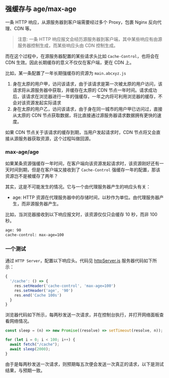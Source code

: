 ## 强缓存与 age/max-age

一条 HTTP 响应，从源服务器到客户端需要经过多个 Proxy，包裹 Nginx 反向代理、CDN 等。

> 注意: 一条 HTTP 响应报文会经历源服务器到客户端，其中某些响应有由源服务器控制生成，而某些响应头由 CDN 控制生成。

而在这个过程中，在源服务器配置的某些请求头比如 `Cache-Control`，也将会在 CDN 生效。因此长期缓存的意义不仅仅在客户端，更在 CDN 上。

比如，某一条配置了一年长期强缓存的资源为 `main.abcxyz.js`

1. 身在太原的用户甲，访问该请求，由于该请求是第一次被太原的用户访问，该请求将从源服务器中获取，并缓存在太原的 CDN 节点一年时间。请求成功后，该请求在浏览器进行一年的强缓存，一年之内将可利用浏览器的缓存，不会对该资源发起实际请求
2. 身在太原的用户乙，访问该请求，由于身在同一城市的用户甲已访问过，直接从太原的 CDN 节点获取数据，将比直接通过源服务器请求数据拥有更快的速度。

如果 CDN 节点关于该请求的缓存到期，当用户发起请求时，CDN 节点将又会直接从源服务器获取资源，这个过程叫做回源。

### max-age/age

如果某条资源强缓存一年时间，在客户端向该资源发起请求时，该资源刚好还有一天时间到期，但是在客户端又接收到了 `Cache-Control` 强缓存一年的配置，那该资源岂不是被缓存了两年？

其实，这是不可能发生的情况。它与一个由代理服务器产生的响应头有关：

- age: HTTP 资源在代理服务器中的存储时间，以秒作为单位。由代理服务器产生，而非源服务器产生。

比如，当浏览器接收到以下响应报文时，该资源仅仅只会缓存 10 秒，而非 100 秒。

```Bash
age: 90
cache-control: max-age=100
```

### 一个测试

通过 `HTTP Server`，配置以下响应头。代码见 [httpServer.js](./assets/httpServer.js)
服务器代码如下所示：

```javascript
{
  '/cache': () => {
    res.setHeader('cache-control', 'max-age=100')
    res.setHeader('age', '90')
    res.end('Cache 100s')
  }
}
```

浏览器代码如下所示，每两秒发送一次请求，并在控制台执行，并打开网络面板查看网络情况。

```javascript
const sleep = (n) => new Promise((resolve) => setTimeout(resolve, n));

for (let i = 0; i < 100; i++) {
  await fetch("/cache");
  await sleep(2000);
}
```

由于是每两秒发送一次请求，则预期每五次便会发送一次真正的请求，以下是测试结果，与预期一致。
